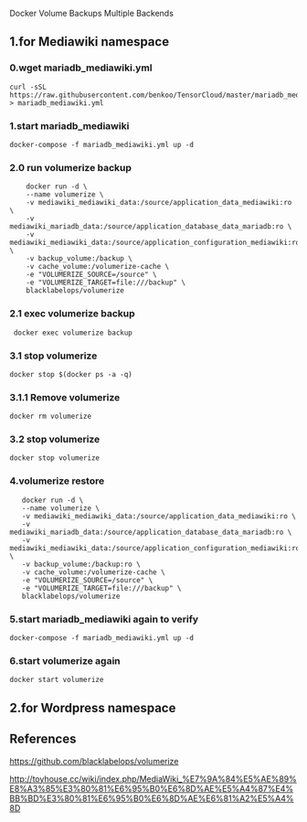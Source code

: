 Docker Volume Backups Multiple Backends

## 1.for Mediawiki namespace

### 0.wget mariadb_mediawiki.yml
```
curl -sSL https://raw.githubusercontent.com/benkoo/TensorCloud/master/mariadb_mediawiki.yml > mariadb_mediawiki.yml
```

### 1.start mariadb_mediawiki
```
docker-compose -f mariadb_mediawiki.yml up -d
```

### 2.0 run volumerize backup
```
    docker run -d \
    --name volumerize \
    -v mediawiki_mediawiki_data:/source/application_data_mediawiki:ro \
    -v mediawiki_mariadb_data:/source/application_database_data_mariadb:ro \
    -v mediawiki_mediawiki_data:/source/application_configuration_mediawiki:ro \
    -v backup_volume:/backup \
    -v cache_volume:/volumerize-cache \
    -e "VOLUMERIZE_SOURCE=/source" \
    -e "VOLUMERIZE_TARGET=file:///backup" \
    blacklabelops/volumerize
```

### 2.1 exec volumerize backup
```
 docker exec volumerize backup
```
### 3.1 stop volumerize
```
docker stop $(docker ps -a -q)
```

### 3.1.1 Remove volumerize
```
docker rm volumerize
```
### 3.2 stop volumerize
```
docker stop volumerize
```
### 4.volumerize restore
 ```
    docker run -d \
    --name volumerize \
    -v mediawiki_mediawiki_data:/source/application_data_mediawiki:ro \
    -v mediawiki_mariadb_data:/source/application_database_data_mariadb:ro \
    -v mediawiki_mediawiki_data:/source/application_configuration_mediawiki:ro \
    -v backup_volume:/backup:ro \
    -v cache_volume:/volumerize-cache \
    -e "VOLUMERIZE_SOURCE=/source" \
    -e "VOLUMERIZE_TARGET=file:///backup" \
    blacklabelops/volumerize
```
### 5.start mariadb_mediawiki again to verify
```
docker-compose -f mariadb_mediawiki.yml up -d
```
### 6.start volumerize again
```
docker start volumerize
```


## 2.for Wordpress namespace

## References

https://github.com/blacklabelops/volumerize

http://toyhouse.cc/wiki/index.php/MediaWiki_%E7%9A%84%E5%AE%89%E8%A3%85%E3%80%81%E6%95%B0%E6%8D%AE%E5%A4%87%E4%BB%BD%E3%80%81%E6%95%B0%E6%8D%AE%E6%81%A2%E5%A4%8D

